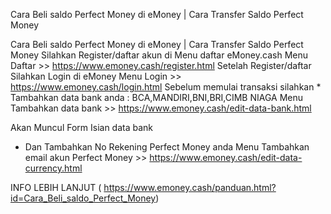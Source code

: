 Cara Beli saldo Perfect Money di eMoney | Cara Transfer Saldo Perfect Money


Cara Beli saldo Perfect Money di eMoney | Cara Transfer Saldo Perfect Money
Silahkan Register/daftar akun di Menu daftar eMoney.cash
Menu Daftar >> https://www.emoney.cash/register.html
Setelah Register/daftar Silahkan Login di eMoney 
Menu Login >> https://www.emoney.cash/login.html
Sebelum memulai transaksi silahkan * Tambahkan data bank anda : BCA,MANDIRI,BNI,BRI,CIMB NIAGA
Menu Tambahkan data bank >> https://www.emoney.cash/edit-data-bank.html

Akan Muncul Form Isian data bank 

* Dan Tambahkan No Rekening Perfect Money anda 
Menu Tambahkan email akun Perfect Money >> https://www.emoney.cash/edit-data-currency.html

INFO LEBIH LANJUT ( https://www.emoney.cash/panduan.html?id=Cara_Beli_saldo_Perfect_Money)
